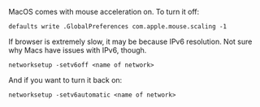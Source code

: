 MacOS comes with mouse acceleration on. To turn it off:

    defaults write .GlobalPreferences com.apple.mouse.scaling -1


If browser is extremely slow, it may be because IPv6 resolution. Not sure why Macs have issues with IPv6, though.

    networksetup -setv6off <name of network>
    
And if you want to turn it back on:

    networksetup -setv6automatic <name of network>
